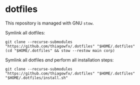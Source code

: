 # dotfiles

This repository is managed with GNU `stow`.

Symlink all dotfiles:

```
git clone --recurse-submodules "https://github.com/thiagowfx/.dotfiles" "$HOME/.dotfiles"
(cd "$HOME/.dotfiles" && stow --restow main corp)
```

Symlink all dotfiles *and* perform all installation steps:

```
git clone --recurse-submodules "https://github.com/thiagowfx/.dotfiles" "$HOME/.dotfiles"
"$HOME/.dotfiles/install.sh"
```
